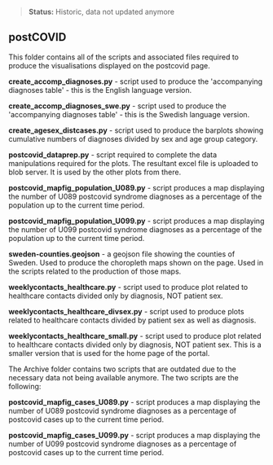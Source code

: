 >**Status:** Historic, data not updated anymore

## postCOVID

This folder contains all of the scripts and associated files required to produce the visualisations displayed on the postcovid page.

**create_accomp_diagnoses.py** - script used to produce the 'accompanying diagnoses table' - this is the English language version.

**create_accomp_diagnoses_swe.py** - script used to produce the 'accompanying diagnoses table' - this is the Swedish language version.

**create_agesex_distcases.py** - script used to produce the barplots showing cumulative numbers of diagnoses divided by sex and age group category.

**postcovid_dataprep.py** - script required to complete the data manipulations required for the plots. The resultant excel file is uploaded to blob server. It is used by the other plots from there.

**postcovid_mapfig_population_U089.py** - script produces a map displaying the number of U089 postcovid syndrome diagnoses as a percentage of the population up to the current time period.

**postcovid_mapfig_population_U099.py** - script produces a map displaying the number of U099 postcovid syndrome diagnoses as a percentage of the population up to the current time period.

**sweden-counties.geojson** - a geojson file showing the counties of Sweden. Used to produce the choropleth maps shown on the page. Used in the scripts related to the production of those maps.

**weeklycontacts_healthcare.py** - script used to produce plot related to healthcare contacts divided only by diagnosis, NOT patient sex.

**weeklycontacts_healthcare_divsex.py** - script used to produce plots related to healthcare contacts divided by patient sex as well as diagnosis.

**weeklycontacts_healthcare_small.py** - script used to produce plot related to healthcare contacts divided only by diagnosis, NOT patient sex. This is a smaller version that is used for the home page of the portal.

The Archive folder contains two scripts that are outdated due to the necessary data not being available anymore. The two scripts are the following:

**postcovid_mapfig_cases_U089.py** - script produces a map displaying the number of U089 postcovid syndrome diagnoses as a percentage of postcovid cases up to the current time period.

**postcovid_mapfig_cases_U099.py** - script produces a map displaying the number of U099 postcovid syndrome diagnoses as a percentage of postcovid cases up to the current time period.